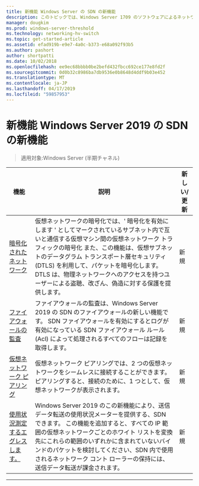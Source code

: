 ```yaml
---
title: 新機能 Windows Server の SDN の新機能
description: このトピックでは、Windows Server 1709 のソフトウェアによるネットワーク制御の新機能に関する情報を提供します。
manager: dougkim
ms.prod: windows-server-threshold
ms.technology: networking-hv-switch
ms.topic: get-started-article
ms.assetid: efad919b-e9e7-4a0c-b373-e68a092f93b5
ms.author: pashort
author: shortpatti
ms.date: 10/02/2018
ms.openlocfilehash: ee9ec68bbbb0be2befd432fbcc692ce177e8fd2f
ms.sourcegitcommit: 0d0b32c8986ba7db9536e0b8648d4ddf9b03e452
ms.translationtype: MT
ms.contentlocale: ja-JP
ms.lasthandoff: 04/17/2019
ms.locfileid: "59857953"
---
```

# <a name="whats-new-in-sdn-for-windows-server-2019"></a>新機能 Windows Server 2019 の SDN の新機能

>適用対象:Windows Server (半期チャネル)


| **機能** | **説明** | **新しい/更新** | 
| --- | --- | --- |
|[暗号化されたネットワーク](vnet-encryption/sdn-vnet-encryption.md) |仮想ネットワークの暗号化では、' 暗号化を有効にします ' としてマークされているサブネット内で互いと通信する仮想マシン間の仮想ネットワーク トラフィックの暗号化 また、この機能は、仮想サブネットのデータグラム トランスポート層セキュリティ (DTLS) を利用して、パケットを暗号化します。 DTLS は、物理ネットワークへのアクセスを持つユーザーによる盗聴、改ざん、偽造に対する保護を提供します。 |新規 |
|[ファイアウォールの監査](security/sdn-firewall-auditing.md) |ファイアウォールの監査は、Windows Server 2019 の SDN のファイアウォールの新しい機能です。 SDN ファイアウォールを有効にするとログが有効になっている SDN ファイアウォール ルール (Acl) によって処理されるすべてのフローは記録を取得します。 |新規 |
|[仮想ネットワーク ピアリング](vnet-peering/sdn-vnet-peering.md) |仮想ネットワーク ピアリングでは、2 つの仮想ネットワークをシームレスに接続することができます。 ピアリングすると、接続のために、1 つとして、仮想ネットワークが表示されます。  |新規 |
|[使用状況測定するエグレスします。](manage/sdn-egress.md) |Windows Server 2019 のこの新機能により、送信データ転送の使用状況メーターを提供する、SDN できます。 この機能を追加すると、すべての IP 範囲の仮想ネットワークごとのホワイト リストを変換先にこれらの範囲のいずれかに含まれていないバインドのパケットを検討してください、SDN 内で使用されるネットワーク コント ローラーの保持には、送信データ転送が課金されます。 |新規 |
---



